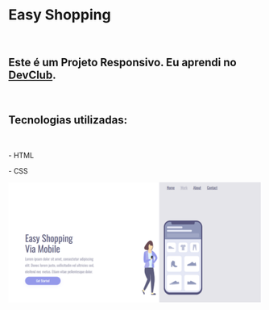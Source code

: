 <h1>Easy Shopping</h1>
<br>
<h2>Este é um Projeto Responsivo. Eu aprendi no <a href="https://rodolfomori.com.br/devclub/">DevClub</a>.</h2>
<br>
<h2>Tecnologias utilizadas:</h2>
<br>
<p>- HTML</p>
<p>- CSS</p>


<img src="https://raw.githubusercontent.com/AnabelleSC/easy-shopping/27910ce71d5d87aafd1374999d47eea941d882c8/assets/print%20computador%201.png"/>
